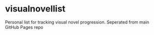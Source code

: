 # visualnovellist
Personal list for tracking visual novel progression. Seperated from main GitHub Pages repo
